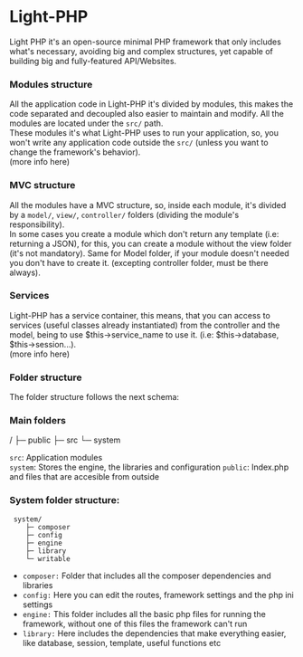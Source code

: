 # Light-PHP

Light PHP it's an open-source minimal PHP framework that only includes what's necessary, avoiding big and complex structures, yet capable of building big and fully-featured API/Websites. 

### Modules structure
All the application code in Light-PHP it's divided by modules, this makes the code separated and decoupled also easier to maintain and modify. All the modules are located under the `src/` path.  
These modules it's what Light-PHP uses to run your application, so, you won't write any application code outside the `src/` (unless you want to change the framework's behavior).   
(more info here)  

### MVC structure
All the modules have a MVC structure, so, inside each module, it's divided by a `model/`, `view/`, `controller/` folders (dividing the module's responsibility).  
In some cases you create a module which don't return any template (i.e: returning a JSON), for this, you can create a module without the view folder (it's not mandatory). Same for Model folder, if your module doesn't needed you don't have to create it. (excepting controller folder, must be there always).

### Services
Light-PHP has a service container, this means, that you can access to services (useful classes already instantiated) from the controller and the model, being to use $this->service_name to use it. (i.e: $this->database, $this->session...).  
(more info here)  

### Folder structure

The folder structure follows the next schema:

### Main folders
 /
 ├─ public
 ├─ src
 └─ system

`src`:  Application modules  
`system`: Stores the engine, the libraries and configuration
`public`: Index.php and files that are accesible from outside

### System folder structure:  
```
 system/
    ├─ composer
    ├─ config
    ├─ engine
    ├─ library
    └─ writable
```

- `composer:` Folder that includes all the composer dependencies and libraries
- `config:` Here you can edit the routes, framework settings and the php ini settings
- `engine:` This folder includes all the basic php files for running the framework, without one of this files the framework can't run
- `library:` Here includes the dependencies that make everything easier, like database, session, template, useful functions etc
